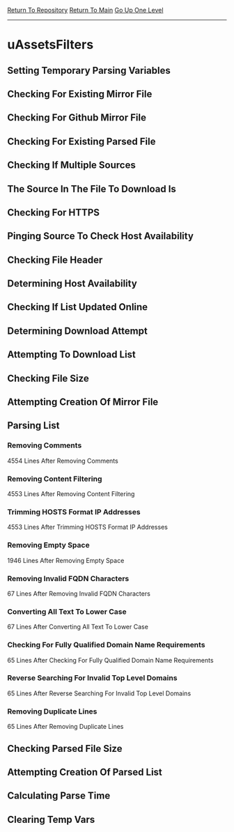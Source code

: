 [Return To Repository](https://github.com/deathbybandaid/piholeparser/)
[Return To Main](https://github.com/deathbybandaid/piholeparser/blob/master/RecentRunLogs/Mainlog.md)
[Go Up One Level](https://github.com/deathbybandaid/piholeparser/blob/master/RecentRunLogs/TopLevelScripts/30-Processing-Blacklists.md)
____________________________________
# uAssetsFilters
## Setting Temporary Parsing Variables
## Checking For Existing Mirror File
## Checking For Github Mirror File
## Checking For Existing Parsed File
## Checking If Multiple Sources
## The Source In The File To Download Is
## Checking For HTTPS
## Pinging Source To Check Host Availability
## Checking File Header
## Determining Host Availability
## Checking If List Updated Online
## Determining Download Attempt
## Attempting To Download List
## Checking File Size
## Attempting Creation Of Mirror File
## Parsing List
### Removing Comments
4554 Lines After Removing Comments
### Removing Content Filtering
4553 Lines After Removing Content Filtering
### Trimming HOSTS Format IP Addresses
4553 Lines After Trimming HOSTS Format IP Addresses
### Removing Empty Space
1946 Lines After Removing Empty Space
### Removing Invalid FQDN Characters
67 Lines After Removing Invalid FQDN Characters
### Converting All Text To Lower Case
67 Lines After Converting All Text To Lower Case
### Checking For Fully Qualified Domain Name Requirements
65 Lines After Checking For Fully Qualified Domain Name Requirements
### Reverse Searching For Invalid Top Level Domains
65 Lines After Reverse Searching For Invalid Top Level Domains
### Removing Duplicate Lines
65 Lines After Removing Duplicate Lines
## Checking Parsed File Size
## Attempting Creation Of Parsed List
## Calculating Parse Time
## Clearing Temp Vars
